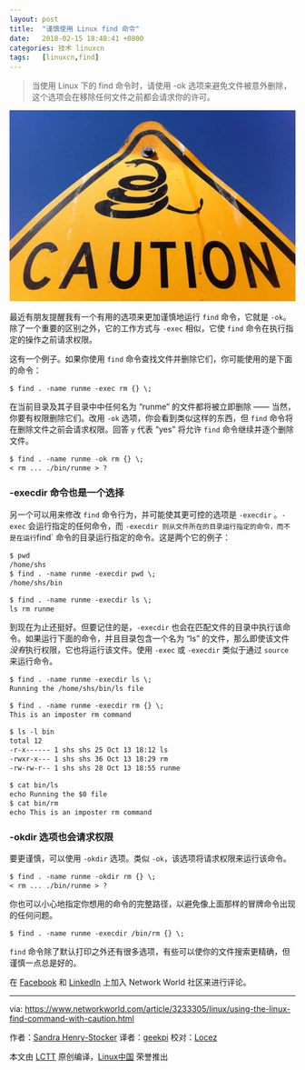 ```yaml
---
layout: post
title:	"谨慎使用 Linux find 命令"
date:	2018-02-15 18:48:41 +0800 
categories:	技术 linuxcn 
tags:	[linuxcn,find]
---
```




> 
> 当使用 Linux 下的 find 命令时，请使用 -ok 选项来避免文件被意外删除，这个选项会在移除任何文件之前都会请求你的许可。
> 
> 
> 


![](/Asserts/Images/album/201802/15/184844iwhl7fwuph7zlvwv.jpg)


最近有朋友提醒我有一个有用的选项来更加谨慎地运行 `find` 命令，它就是 `-ok`。除了一个重要的区别之外，它的工作方式与 `-exec` 相似，它使 `find` 命令在执行指定的操作之前请求权限。


这有一个例子。如果你使用 `find` 命令查找文件并删除它们，你可能使用的是下面的命令：



```
$ find . -name runme -exec rm {} \;

```

在当前目录及其子目录中中任何名为 “runme” 的文件都将被立即删除 —— 当然，你要有权限删除它们。改用 `-ok` 选项，你会看到类似这样的东西，但 `find` 命令将在删除文件之前会请求权限。回答 `y` 代表 “yes” 将允许 `find` 命令继续并逐个删除文件。



```
$ find . -name runme -ok rm {} \;
< rm ... ./bin/runme > ?

```

### -execdir 命令也是一个选择


另一个可以用来修改 `find` 命令行为，并可能使其更可控的选项是 `-execdir` 。`-exec` 会运行指定的任何命令，而 `-execdir 则从文件所在的目录运行指定的命令，而不是在运行`find` 命令的目录运行指定的命令。这是两个它的例子：



```
$ pwd
/home/shs
$ find . -name runme -execdir pwd \;
/home/shs/bin

```


```
$ find . -name runme -execdir ls \;
ls rm runme

```

到现在为止还挺好。但要记住的是，`-execdir` 也会在匹配文件的目录中执行该命令。如果运行下面的命令，并且目录包含一个名为 “ls” 的文件，那么即使该文件*没有*执行权限，它也将运行该文件。使用 `-exec` 或 `-execdir` 类似于通过 `source` 来运行命令。



```
$ find . -name runme -execdir ls \;
Running the /home/shs/bin/ls file

```


```
$ find . -name runme -execdir rm {} \;
This is an imposter rm command

```


```
$ ls -l bin
total 12
-r-x------ 1 shs shs 25 Oct 13 18:12 ls
-rwxr-x--- 1 shs shs 36 Oct 13 18:29 rm
-rw-rw-r-- 1 shs shs 28 Oct 13 18:55 runme

```


```
$ cat bin/ls
echo Running the $0 file
$ cat bin/rm
echo This is an imposter rm command

```

### -okdir 选项也会请求权限


要更谨慎，可以使用 `-okdir` 选项。类似 `-ok`，该选项将请求权限来运行该命令。



```
$ find . -name runme -okdir rm {} \;
< rm ... ./bin/runme > ?

```

你也可以小心地指定你想用的命令的完整路径，以避免像上面那样的冒牌命令出现的任何问题。



```
$ find . -name runme -execdir /bin/rm {} \;

```

`find` 命令除了默认打印之外还有很多选项，有些可以使你的文件搜索更精确，但谨慎一点总是好的。


在 [Facebook](https://www.facebook.com/NetworkWorld/) 和 [LinkedIn](https://www.linkedin.com/company/network-world) 上加入 Network World 社区来进行评论。




---


via: <https://www.networkworld.com/article/3233305/linux/using-the-linux-find-command-with-caution.html>


作者：[Sandra Henry-Stocker](https://www.networkworld.com/author/Sandra-Henry_Stocker/) 译者：[geekpi](https://github.com/geekpi) 校对：[Locez](https://github.com/locez)


本文由 [LCTT](https://github.com/LCTT/TranslateProject) 原创编译，[Linux中国](https://linux.cn/) 荣誉推出

